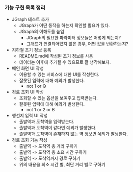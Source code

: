 ### 기능 구현 목록 정리

* JGraph 테스트 추가
  * JGraph가 어떤 동작을 하는지 확인할 필요가 있다.
  * JGraph의 이해도를 높임
    * JGraph의 필요한 파라미터 정보들은 어떻게 되는지? 
    * 그래프가 연결되어있지 않은 경우, 어떤 값을 반환하는지?
* 지하철 초기 정보 등록
  * README.md에 작성된 초기 정보를 사용
  * 데이터는 이후에 추가될 수 있으므로 잘 생각해보자.
* 메인 화면 UI 작성
  * 이용할 수 있는 서비스에 대한 UI를 작성한다.
  * 잘못된 입력에 대해 예외가 발생한다.
    * not 1 or Q
* 경로 조회 UI 작성
  * 조회할 수 있는 옵션을 보여주고 입력받는다.
  * 잘못된 입력에 대해 예외가 발생한다.
    * not 1 or 2 or B
* 행선지 입력 UI 작성
  * 출발역과 도착역을 입력받는다.
  * 출발역과 도착역이 같다면 예외가 발생한다.
  * 출발역과 도착역이 존재하지 않는 역 정보면 예외가 발생한다.
* 경로 조회 기능 작성
  * 출발역 -> 도착역 총 거리 구하기
  * 출발역 -> 도착역 총 소요 시간 구하기
  * 출발역 -> 도착역까지 경로 구하기
  * 위의 내용을 최소 시간 별, 최단 거리 별로 구하기